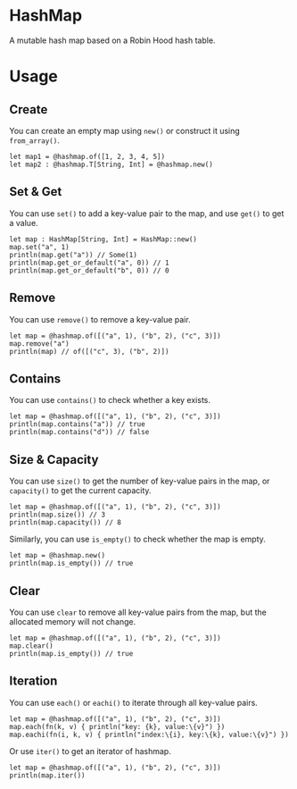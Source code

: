 # HashMap

A mutable hash map based on a Robin Hood hash table.

# Usage

## Create

You can create an empty map using `new()` or construct it using `from_array()`.

```moonbit
let map1 = @hashmap.of([1, 2, 3, 4, 5])
let map2 : @hashmap.T[String, Int] = @hashmap.new()
```

## Set & Get

You can use `set()` to add a key-value pair to the map, and use `get()` to get a value.

```moonbit
let map : HashMap[String, Int] = HashMap::new()
map.set("a", 1)
println(map.get("a")) // Some(1)
println(map.get_or_default("a", 0)) // 1
println(map.get_or_default("b", 0)) // 0
```

## Remove

You can use `remove()` to remove a key-value pair.

```moonbit
let map = @hashmap.of([("a", 1), ("b", 2), ("c", 3)])
map.remove("a")
println(map) // of([("c", 3), ("b", 2)])
```

## Contains

You can use `contains()` to check whether a key exists.

```moonbit
let map = @hashmap.of([("a", 1), ("b", 2), ("c", 3)])
println(map.contains("a")) // true
println(map.contains("d")) // false
```

## Size & Capacity

You can use `size()` to get the number of key-value pairs in the map, or `capacity()` to get the current capacity.

```moonbit
let map = @hashmap.of([("a", 1), ("b", 2), ("c", 3)])
println(map.size()) // 3
println(map.capacity()) // 8
```

Similarly, you can use `is_empty()` to check whether the map is empty.

```moonbit
let map = @hashmap.new()
println(map.is_empty()) // true
```

## Clear

You can use `clear` to remove all key-value pairs from the map, but the allocated memory will not change.

```moonbit
let map = @hashmap.of([("a", 1), ("b", 2), ("c", 3)])
map.clear()
println(map.is_empty()) // true
```

## Iteration

You can use `each()` or `eachi()` to iterate through all key-value pairs.

```moonbit
let map = @hashmap.of([("a", 1), ("b", 2), ("c", 3)])
map.each(fn(k, v) { println("key: {k}, value:\{v}") })
map.eachi(fn(i, k, v) { println("index:\{i}, key:\{k}, value:\{v}") })
```

Or use `iter()` to get an iterator of hashmap.

```moonbit
let map = @hashmap.of([("a", 1), ("b", 2), ("c", 3)])
println(map.iter())
```
